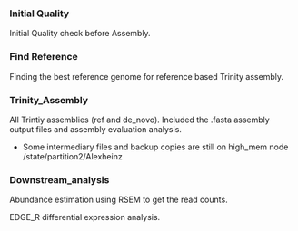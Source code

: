 ### Initial Quality
Initial Quality check before Assembly.

### Find Reference
Finding the best reference genome for reference based Trinity assembly.

### Trinity_Assembly
All Trintiy assemblies (ref and de_novo). 
Included the .fasta assembly output files and assembly evaluation analysis.

* Some intermediary files and backup copies are still on high_mem node /state/partition2/Alexheinz

### Downstream_analysis

Abundance estimation using RSEM to get the read counts.

EDGE_R differential expression analysis.

